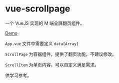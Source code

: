 # vue-scrollpage

一个 VueJS 实现的 M 端全屏翻页组件。

[Demo](./demo/index.html)

`App.vue` 文件中需要定义 `data[Array]`

`ScrollPage` 为容器组件，提供了翻页功能，不建议修改。

`ScrollItem` 为单页内容，可以自定义满足需求。

供学习参考。